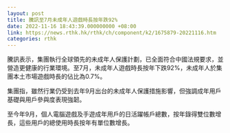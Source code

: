 ```yaml
---
layout: post
title: 騰訊至7月未成年人遊戲時長按年跌92%
date: 2022-11-16 18:43:39.000000000 +08:00
link: https://news.rthk.hk/rthk/ch/component/k2/1675879-20221116.htm
categories: rthk
---
```


騰訊表示，集團執行全球領先的未成年人保護計劃，已全面符合中國法規要求，並營造更健康的行業環境。至7月，未成年人遊戲時長按年下跌92%，未成年人於集團本土市場遊戲時長的佔比為0.7%。

集團指，雖然行業仍受到去年9月出台的未成年人保護措施影響，但強調成年用戶基礎與用戶參與度表現強韌。

至今年9月，個人電腦遊戲及手遊成年用戶的日活躍帳戶總數，按年錄得雙位數增長，這些用戶的總使用時長按年有單位數增長。
